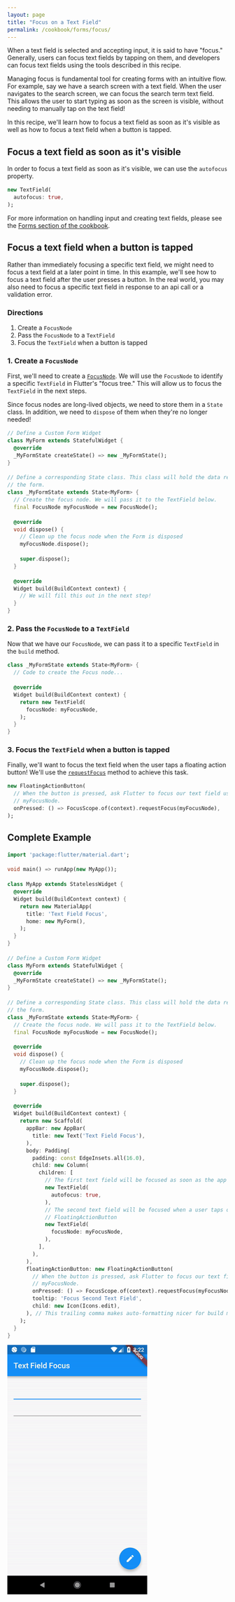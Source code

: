 ```yaml
---
layout: page
title: "Focus on a Text Field"
permalink: /cookbook/forms/focus/
---
```


When a text field is selected and accepting input, it is said to have "focus." 
Generally, users can focus text fields by tapping on them, and developers 
can focus text fields using the tools described in this recipe. 

Managing focus is fundamental tool for creating forms with an intuitive 
flow. For example, say we have a search screen with a text field. When 
the user navigates to the search screen, we can focus the search term text field. 
This allows the user to start typing as soon as the screen 
is visible, without needing to manually tap on the text field!

In this recipe, we'll learn how to focus a text field as soon as it's visible
as well as how to focus a text field when a button is tapped.

## Focus a text field as soon as it's visible

In order to focus a text field as soon as it's visible, we can use the 
`autofocus` property.

```dart
new TextField(
  autofocus: true,
);
```

For more information on handling input and creating text fields, please see the
[Forms section of the cookbook](/cookbook#forms).

## Focus a text field when a button is tapped

Rather than immediately focusing a specific text field, we might need to focus a 
text field at a later point in time. In this example, we'll see how to focus a 
text field after the user presses a button. In the real world, you may also need 
to focus a specific text field in response to an api call or a validation error.

### Directions

  1. Create a `FocusNode`
  2. Pass the `FocusNode` to a `TextField`
  3. Focus the `TextField` when a button is tapped

### 1. Create a `FocusNode`

First, we'll need to create a [`FocusNode`](https://docs.flutter.io/flutter/widgets/FocusNode-class.html).
We will use the `FocusNode` to identify a specific `TextField` in Flutter's 
"focus tree." This will allow us to focus the `TextField` in the next steps.

Since focus nodes are long-lived objects, we need to store them in a `State` 
class. In addition, we need to `dispose` of them when they're no longer needed! 

```dart
// Define a Custom Form Widget
class MyForm extends StatefulWidget {
  @override
  _MyFormState createState() => new _MyFormState();
}

// Define a corresponding State class. This class will hold the data related to
// the form.
class _MyFormState extends State<MyForm> {
  // Create the focus node. We will pass it to the TextField below.
  final FocusNode myFocusNode = new FocusNode();

  @override
  void dispose() {
    // Clean up the focus node when the Form is disposed
    myFocusNode.dispose();
        
    super.dispose();
  }

  @override
  Widget build(BuildContext context) {
    // We will fill this out in the next step!
  }
}
```

### 2. Pass the `FocusNode` to a `TextField`

Now that we have our `FocusNode`, we can pass it to a specific `TextField` in 
the `build` method. 

```dart
class _MyFormState extends State<MyForm> {
  // Code to create the Focus node...

  @override
  Widget build(BuildContext context) {
    return new TextField(
      focusNode: myFocusNode,
    );
  }
}
```

### 3. Focus the `TextField` when a button is tapped

Finally, we'll want to focus the text field when the user taps a floating 
action button! We'll use the [`requestFocus`](https://docs.flutter.io/flutter/widgets/FocusScopeNode/requestFocus.html) 
method to achieve this task.

```dart
new FloatingActionButton(
  // When the button is pressed, ask Flutter to focus our text field using
  // myFocusNode.
  onPressed: () => FocusScope.of(context).requestFocus(myFocusNode),
);
```

## Complete Example

```dart
import 'package:flutter/material.dart';

void main() => runApp(new MyApp());

class MyApp extends StatelessWidget {
  @override
  Widget build(BuildContext context) {
    return new MaterialApp(
      title: 'Text Field Focus',
      home: new MyForm(),
    );
  }
}

// Define a Custom Form Widget
class MyForm extends StatefulWidget {
  @override
  _MyFormState createState() => new _MyFormState();
}

// Define a corresponding State class. This class will hold the data related to
// the form.
class _MyFormState extends State<MyForm> {
  // Create the focus node. We will pass it to the TextField below.
  final FocusNode myFocusNode = new FocusNode();

  @override
  void dispose() {
    // Clean up the focus node when the Form is disposed
    myFocusNode.dispose();

    super.dispose();
  }

  @override
  Widget build(BuildContext context) {
    return new Scaffold(
      appBar: new AppBar(
        title: new Text('Text Field Focus'),
      ),
      body: Padding(
        padding: const EdgeInsets.all(16.0),
        child: new Column(
          children: [
            // The first text field will be focused as soon as the app starts
            new TextField(
              autofocus: true,
            ),
            // The second text field will be focused when a user taps on the
            // FloatingActionButton
            new TextField(
              focusNode: myFocusNode,
            ),
          ],
        ),
      ),
      floatingActionButton: new FloatingActionButton(
        // When the button is pressed, ask Flutter to focus our text field using
        // myFocusNode.
        onPressed: () => FocusScope.of(context).requestFocus(myFocusNode),
        tooltip: 'Focus Second Text Field',
        child: new Icon(Icons.edit),
      ), // This trailing comma makes auto-formatting nicer for build methods.
    );
  }
}
```

![Text Field Focus Demo](/images/cookbook/focus.gif)

